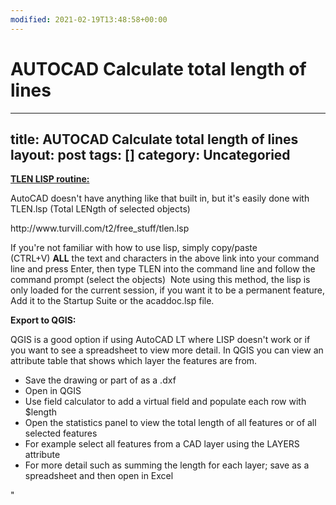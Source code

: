 ```yaml
---
modified: 2021-02-19T13:48:58+00:00
---
```


# AUTOCAD Calculate total length of lines

---
title: AUTOCAD Calculate total length of lines
layout: post
tags: []
category: Uncategoried
---




<p><a href=""https://forums.autodesk.com/t5/autocad-forum/how-to-calculate-the-total-length-of-multiple-lines/td-p/5120514""><strong>TLEN LISP routine:</strong></a></p>



<p>AutoCAD doesn't have anything like that built in, but it's easily done with TLEN.lsp (Total LENgth of selected objects)</p>



<p>http://www.turvill.com/t2/free_stuff/tlen.lsp</p>



<p>If you're not familiar with how to use lisp, simply copy/paste (CTRL+V)&nbsp;<strong>ALL</strong>&nbsp;the text and characters in the above link into your command line and press Enter, then type TLEN into the command line and follow the command prompt (select the objects)&nbsp; Note using this method, the lisp is only loaded for the current session, if you want it to be a permanent feature, Add it to the Startup Suite or the acaddoc.lsp file.</p>



<p><strong>Export to QGIS: </strong></p>



<p>QGIS is a good option if using AutoCAD LT where LISP doesn't work or if you want to see a spreadsheet to view more detail. In QGIS you can view an attribute table that shows which layer the features are from.</p>


<!-- wp:list -->
<ul><li>Save the drawing or part of as a .dxf</li><li>Open in QGIS</li><li>Use field calculator to add a virtual field and populate each row with $length</li><li>Open the statistics panel to view the total length of all features or of all selected features</li><li>For example select all features from a CAD layer using the LAYERS attribute</li><li>For more detail such as summing the length for each layer; save as a spreadsheet and then open in Excel</li></ul>
<!-- /wp:list -->


<p></p>
"